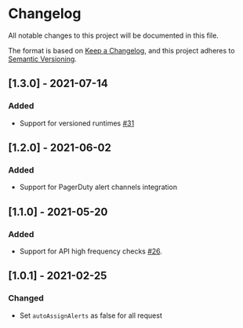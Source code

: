 # Changelog
All notable changes to this project will be documented in this file.

The format is based on [Keep a Changelog](https://keepachangelog.com/en/1.0.0/),
and this project adheres to [Semantic Versioning](https://semver.org/spec/v2.0.0.html).

## [1.3.0] - 2021-07-14
### Added
- Support for versioned runtimes [#31](https://github.com/checkly/checkly-go-sdk/issues/31)

## [1.2.0] - 2021-06-02
### Added
- Support for PagerDuty alert channels integration

## [1.1.0] - 2021-05-20
### Added
- Support for API high frequency checks [#26](https://github.com/checkly/checkly-go-sdk/issues/26).

## [1.0.1] - 2021-02-25

### Changed
- Set `autoAssignAlerts` as false for all request
